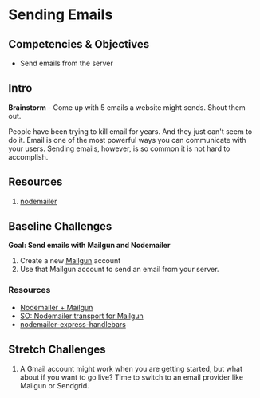 # Sending Emails

## Competencies & Objectives

* Send emails from the server

## Intro

**Brainstorm** - Come up with 5 emails a website might sends. Shout them out.

People have been trying to kill email for years. And they just can't seem to do it. Email is one of the most powerful ways you can communicate with your users. Sending emails, however, is so common it is not hard to accomplish.

## Resources

1. [nodemailer](https://nodemailer.com/about/)

## Baseline Challenges

**Goal: Send emails with Mailgun and Nodemailer**

1. Create a new [Mailgun](https://www.mailgun.com/) account
1. Use that Mailgun account to send an email from your server.

### Resources

<!-- * [How to use Nodemailer with Mailgun](http://jeffmcmahan.info/blog/how-to-use-nodemailer-with-mailgun/) -->
* [Nodemailer + Mailgun](https://medium.com/hexient-labs/nodemailer-mailgun-4d9f18f955a9)
* [SO: Nodemailer transport for Mailgun](https://stackoverflow.com/questions/26956251/sending-emails-using-mailgun-with-nodemailer-package)
* [nodemailer-express-handlebars](https://github.com/yads/nodemailer-express-handlebars)

## Stretch Challenges

1. A Gmail account might work when you are getting started, but what about if you want to go live? Time to switch to an email provider like Mailgun or Sendgrid.
